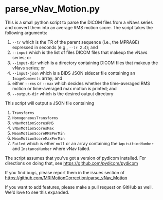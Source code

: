 # parse_vNav_Motion.py

This is a small python script to parse the DICOM files from a vNavs series and convert them into an average RMS motion score. The script takes the 
following arguments:

1. `--tr` which is the TR of the parent sequence (i.e., the MPRAGE) expressed in seconds (e.g., `--tr 2.4`); and
2. `--input` which is the list of files DICOM files that makeup the vNavs series; or
3. `--input-dir` which is a directory containing DICOM files that makeup the vNavs series; or
4. `--input-json` which is a BIDS  JSON sidecar file containing an `ImageComments` array; and
5. either `--rms` or `--max` which decides whether the time-averaged RMS motion or time-averaged max motion is printed; and
6. `--output-dir` which is the desired output directory

This script will output a JSON file containing 

1. `Transforms`
2. `HomogeneousTransforms`
3. `vNavMotionScoresRMS`
4. `vNavMotionScoresMax`
5. `MeanMotionScoreRMSPerMin`
6. `MeanMotionScoreMaxPerMin`
7. `Failed` which is ether `null` or an array containing the `AquisitionNumber` and `InstanceNumber` where vNav failed.

The script assumes that you've got a version of pydicom installed. For directions on doing that, see https://github.com/pydicom/pydicom

If you find bugs, please report them in the issues section of https://github.com/MRIMotionCorrection/parse_vNav_Motion

If you want to add features, please make a pull request on GitHub as well. We'd love to see this expanded.
